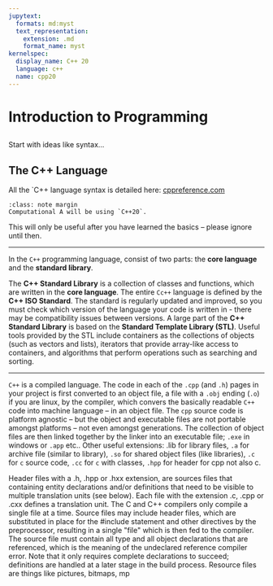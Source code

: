 ```yaml
---
jupytext:
  formats: md:myst
  text_representation:
    extension: .md
    format_name: myst
kernelspec:
  display_name: C++ 20
  language: c++
  name: cpp20
---
```


# Introduction to Programming

##
Start with ideas like syntax...


## The C++ Language

All the `C++ language syntax is detailed here: [cppreference.com](https://en.cppreference.com/w/)
```{admonition} Note
:class: note margin
Computational A will be using `C++20`.
```
This will only be useful after you have learned the basics – please ignore until then.

***

In the `C++` programming language, consist of two parts: the **core language** and the **standard library**.

The **C++ Standard Library** is a collection of classes and functions, which are written in the **core language**.
The entire `Cc++` language is defined by the **C++ ISO Standard**. 
The standard is regularly updated and improved, so you must check which version of the language your code is written in - there may be compatibility issues between versions.
A large part of the **C++ Standard Library** is based on the **Standard Template Library (STL)**. Useful tools provided by the STL include containers as the collections of objects (such as vectors and lists), iterators that provide array-like access to containers, and algorithms that perform operations such as searching and sorting.

***

`C++` is a compiled language. 
The code in each of the `.cpp` (and `.h`) pages in your project is first converted to an object file, a file with a `.obj` ending (`.o`) if you are linux, by the compiler, which convers the basically readable `C++` code into machine language – in an object file.
The `cpp` source code is platform agnostic – but the object and executable files are not portable amongst platforms – not even amongst generations.
The collection of object files are then linked together by the linker into an executable file;  `.exe` in windows or `.app` etc.. 
Other useful extensions: .lib for library files,  `.a` for archive file (similar to library), `.so` for shared object files (like libraries), `.c` for `c` source code,  `.cc` for `c` with classes,  `.hpp` for header for cpp not also c.

Header files with a .h, .hpp or .hxx extension,  are sources files that containing entity declarations and/or definitions that need to be visible to multiple translation units (see below). 
Each file with the extension .c, .cpp or .cxx defines a translation unit. 
The C and C++ compilers only compile a single file at a time. 
Source files may include header files, which are substituted in place for the #include statement and other directives by the preprocessor, resulting in a single "file" which is then fed to the compiler. 
The source file must contain all type and all object declarations that are referenced, which is the meaning of the undeclared reference compiler error. 
Note that it only requires complete declarations to succeed; definitions are handled at a later stage in the build process.
Resource files are things like pictures, bitmaps, mp


